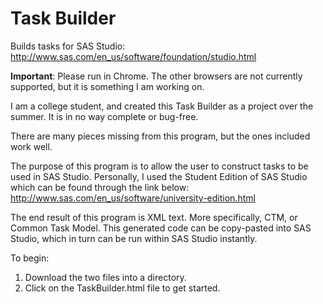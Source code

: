 # Task Builder
Builds tasks for SAS Studio: http://www.sas.com/en_us/software/foundation/studio.html

<b>Important</b>: Please run in Chrome. The other browsers are not currently supported, but it is something I am working on.

I am a college student, and created this Task Builder as a project over the summer. It is in no way complete or bug-free. 

There are many pieces missing from this program, but the ones included work well. 

The purpose of this program is to allow the user to construct tasks to be used in SAS Studio. Personally, I used the Student Edition of SAS Studio which can be found through the link below:
http://www.sas.com/en_us/software/university-edition.html
  
The end result of this program is XML text. More specifically, CTM, or Common Task Model. This generated code can be copy-pasted into SAS Studio, which in turn can be run within SAS Studio instantly.

To begin:

1. Download the two files into a directory.
2. Click on the TaskBuilder.html file to get started.
